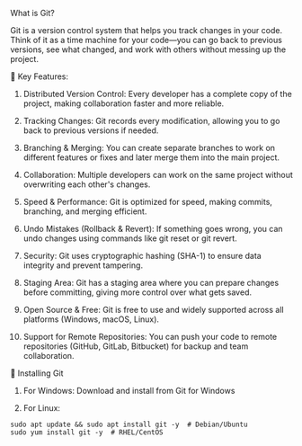  What is Git?
 
Git is a version control system that helps you track changes in your code. Think of it as a time machine for your code—you can go back to previous versions, see what changed, and work with others without messing up the project.

🔹 Key Features:
  1. Distributed Version Control:
      Every developer has a complete copy of the project, making collaboration faster and more reliable.

  2. Tracking Changes:
      Git records every modification, allowing you to go back to previous versions if needed.

  3. Branching & Merging:
      You can create separate branches to work on different features or fixes and later merge them into the main project.

  4. Collaboration:
      Multiple developers can work on the same project without overwriting each other's changes.

  5. Speed & Performance:
      Git is optimized for speed, making commits, branching, and merging efficient.

  6. Undo Mistakes (Rollback & Revert):
      If something goes wrong, you can undo changes using commands like git reset or git revert.

  7. Security:
      Git uses cryptographic hashing (SHA-1) to ensure data integrity and prevent tampering.

  8. Staging Area:
      Git has a staging area where you can prepare changes before committing, giving more control over what gets saved.

  9. Open Source & Free:
      Git is free to use and widely supported across all platforms (Windows, macOS, Linux).

  10. Support for Remote Repositories:
       You can push your code to remote repositories (GitHub, GitLab, Bitbucket) for backup and team collaboration.

🔹 Installing Git
1. For Windows: Download and install from Git for Windows

2. For Linux:
```
sudo apt update && sudo apt install git -y  # Debian/Ubuntu
sudo yum install git -y  # RHEL/CentOS
```
